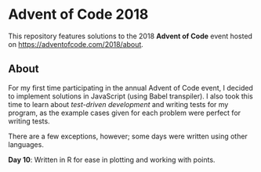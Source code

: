 # Advent of Code 2018
This repository features solutions to the 2018 **Advent of Code** event hosted on https://adventofcode.com/2018/about.

## About
For my first time participating in the annual Advent of Code event, I decided to implement solutions in JavaScript (using Babel transpiler). I also took this time to learn about *test-driven development* and writing tests for my program, as the example cases given for each problem were perfect for writing tests.

There are a few exceptions, however; some days were written using other languages.

**Day 10**: Written in R for ease in plotting and working with points.
